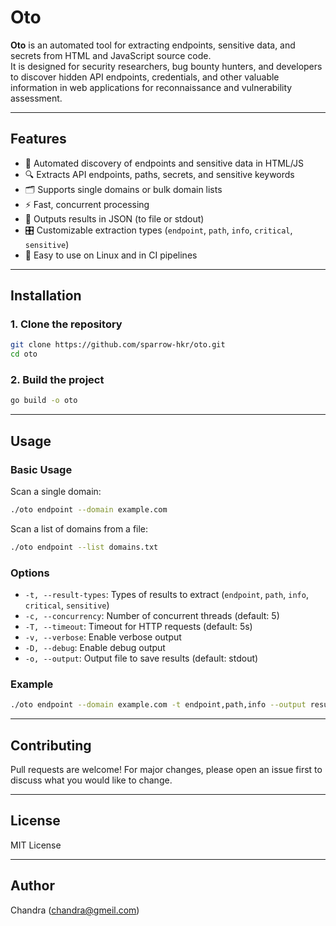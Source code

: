 # Oto

**Oto** is an automated tool for extracting endpoints, sensitive data, and secrets from HTML and JavaScript source code.  
It is designed for security researchers, bug bounty hunters, and developers to discover hidden API endpoints, credentials, and other valuable information in web applications for reconnaissance and vulnerability assessment.

---

## Features

- 🚀 Automated discovery of endpoints and sensitive data in HTML/JS
- 🔍 Extracts API endpoints, paths, secrets, and sensitive keywords
- 🗂 Supports single domains or bulk domain lists
- ⚡ Fast, concurrent processing
- 📝 Outputs results in JSON (to file or stdout)
- 🎛 Customizable extraction types (`endpoint`, `path`, `info`, `critical`, `sensitive`)
- 🐧 Easy to use on Linux and in CI pipelines

---

## Installation

### 1. **Clone the repository**
```sh
git clone https://github.com/sparrow-hkr/oto.git
cd oto
```

### 2. **Build the project**
```sh
go build -o oto
```

---

## Usage

### **Basic Usage**
Scan a single domain:
```sh
./oto endpoint --domain example.com
```

Scan a list of domains from a file:
```sh
./oto endpoint --list domains.txt
```

### **Options**
- `-t, --result-types`: Types of results to extract (`endpoint`, `path`, `info`, `critical`, `sensitive`)
- `-c, --concurrency`: Number of concurrent threads (default: 5)
- `-T, --timeout`: Timeout for HTTP requests (default: 5s)
- `-v, --verbose`: Enable verbose output
- `-D, --debug`: Enable debug output
- `-o, --output`: Output file to save results (default: stdout)

### **Example**
```sh
./oto endpoint --domain example.com -t endpoint,path,info --output results.json
```

---

## Contributing

Pull requests are welcome! For major changes, please open an issue first to discuss what you would like to change.

---

## License

MIT License

---

## Author

Chandra (chandra@gmeil.com)